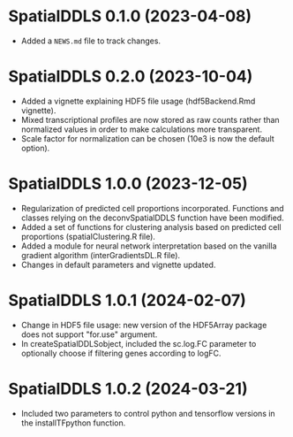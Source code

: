 # SpatialDDLS 0.1.0 (2023-04-08)

* Added a `NEWS.md` file to track changes.


# SpatialDDLS 0.2.0 (2023-10-04)

* Added a vignette explaining HDF5 file usage (hdf5Backend.Rmd vignette). 
* Mixed transcriptional profiles are now stored as raw counts rather than 
normalized values in order to make calculations more transparent. 
* Scale factor for normalization can be chosen (10e3 is now the default option). 


# SpatialDDLS 1.0.0 (2023-12-05)

* Regularization of predicted cell proportions incorporated. Functions and classes relying on the deconvSpatialDDLS function have been modified. 
* Added a set of functions for clustering analysis based on predicted cell proportions (spatialClustering.R file).
* Added a module for neural network interpretation based on the vanilla gradient algorithm (interGradientsDL.R file).
* Changes in default parameters and vignette updated.


# SpatialDDLS 1.0.1 (2024-02-07)

* Change in HDF5 file usage: new version of the HDF5Array package does not support "for.use" argument.
* In createSpatialDDLSobject, included the sc.log.FC parameter to optionally choose if filtering genes according to logFC. 

# SpatialDDLS 1.0.2 (2024-03-21)

* Included two parameters to control python and tensorflow versions in the installTFpython function.
